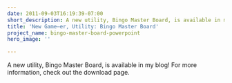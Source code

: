 ```yaml
---
date: 2011-09-03T16:19:39-07:00
short_description: A new utility, Bingo Master Board, is available in my blog!
title: 'New Game—er, Utility: Bingo Master Board'
project_name: bingo-master-board-powerpoint
hero_image: ''

---
```

A new utility, Bingo Master Board, is available in my blog! For more information, check out the download page.